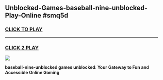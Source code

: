 
## Unblocked-Games-baseball-nine-unblocked-Play-Online #smq5d
<h3>
<a href="https://news.freeplayer.one?title=baseball-nine-unblocked&ref=3">CLICK TO PLAY</a></h3>
<hr>

<h3>
<a href="https://news.freeplayer.one?title=baseball-nine-unblocked&ref=3">CLICK 2 PLAY</a>
  
</h3>

<a href="https://news.freeplayer.one?title=baseball-nine-unblocked&ref=3"><img src="https://clearcache.store/games.png"></a>


**baseball-nine-unblocked games unblocked: Your Gateway to Fun and Accessible Online Gaming**
